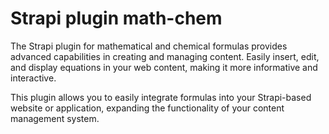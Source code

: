 # Strapi plugin math-chem

The Strapi plugin for mathematical and chemical formulas provides advanced capabilities in creating and managing content. Easily insert, edit, and display equations in your web content, making it more informative and interactive. 

This plugin allows you to easily integrate formulas into your Strapi-based website or application, expanding the functionality of your content management system.
